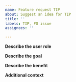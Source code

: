 ```yaml
---
name: Feature request TIP
about: Suggest an idea for TIP
title: ''
labels: TIP, PO issue
assignees: ''

---
```


**Describe the user role**
<!-- Specify a type of user, e.g. "As an investigator, I would like to..." -->

**Describe the goal**
<!-- What does the type of user want to achieve? -->

**Describe the benefit**
<!-- Why does the user want to achieve the goal? -->

**Additional context**
<!-- Add any other context or screenshots or implementation suggestions here. -->
